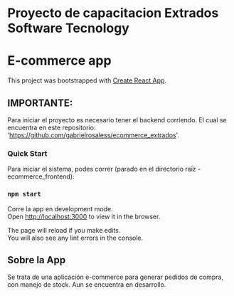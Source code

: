 # Proyecto de capacitacion Extrados Software Tecnology
# E-commerce app

This project was bootstrapped with [Create React App](https://github.com/facebook/create-react-app).

## IMPORTANTE:
Para iniciar el proyecto es necesario tener el backend corriendo. El cual se encuentra en este repositorio:
'https://github.com/gabrielrosaless/ecommerce_extrados'. 


### Quick Start

Para iniciar el sistema, podes correr (parado en el directorio raiz - ecommerce_frontend):

### `npm start`

Corre la app en development mode.\
Open [http://localhost:3000](http://localhost:3000) to view it in the browser.

The page will reload if you make edits.\
You will also see any lint errors in the console.

## Sobre la App

Se trata de una aplicación e-commerce para generar pedidos de compra, con manejo de stock. Aun se encuentra en desarrollo.


